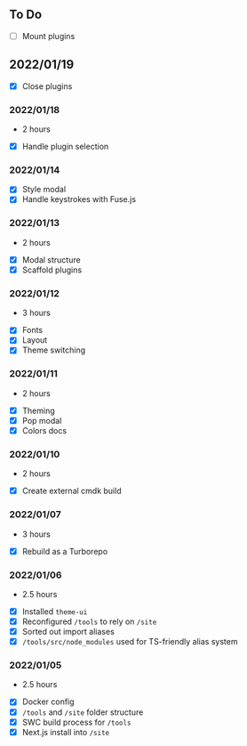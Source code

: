 ## To Do

- [ ] Mount plugins

## 2022/01/19

- [x] Close plugins
### 2022/01/18
- 2 hours
- [x] Handle plugin selection

### 2022/01/14

- [x] Style modal
- [x] Handle keystrokes with Fuse.js

### 2022/01/13

- 2 hours
- [x] Modal structure
- [x] Scaffold plugins

### 2022/01/12

- 3 hours
- [x] Fonts
- [x] Layout
- [x] Theme switching

### 2022/01/11

- 2 hours
- [x] Theming
- [x] Pop modal
- [x] Colors docs

### 2022/01/10

- 2 hours
- [x] Create external cmdk build

### 2022/01/07

- 3 hours
- [x] Rebuild as a Turborepo

### 2022/01/06

- 2.5 hours
- [x] Installed `theme-ui`
- [x] Reconfigured `/tools` to rely on `/site`
- [x] Sorted out import aliases
- [x] `/tools/src/node_modules` used for TS-friendly alias system

### 2022/01/05

- 2.5 hours
- [x] Docker config
- [x] `/tools` and `/site` folder structure
- [x] SWC build process for `/tools`
- [x] Next.js install into `/site`
